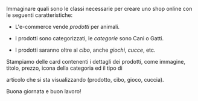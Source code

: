 Immaginare quali sono le classi necessarie per creare uno shop online con le seguenti caratteristiche:

- L'e-commerce vende _prodotti_ per animali.

- I prodotti sono categorizzati, le _categorie_ sono Cani o Gatti.

- I prodotti saranno oltre al _cibo_, anche _giochi_, _cucce_, etc.

Stampiamo delle card contenenti i dettagli dei prodotti, come immagine, titolo, prezzo, icona della categoria ed il tipo di

articolo che si sta visualizzando (prodotto, cibo, gioco, cuccia).

Buona giornata e buon lavoro!
